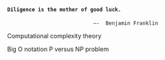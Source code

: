 #### `Diligence is the mother of good luck.`

                                ―-  Benjamin Franklin

Computational complexity theory

Big O notation
P versus NP problem



